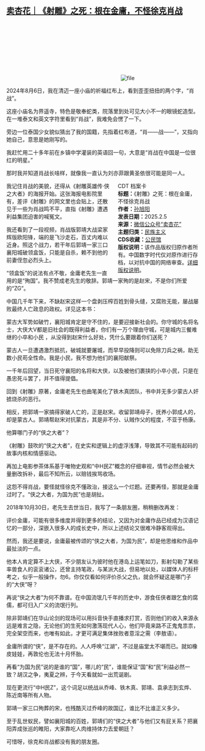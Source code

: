 <!--1738770053000-->
[卖杏花｜《射雕》之死：根在金庸，不怪徐克肖战](https://chinadigitaltimes.net/chinese/715605.html)
------

<p><img decoding="async" src="data:image/svg+xml,%3Csvg%20xmlns='http://www.w3.org/2000/svg'%20viewBox='0%200%200%200'%3E%3C/svg%3E" alt="file" data-lazy-src="https://chinadigitaltimes.net/chinese/files/2025/02/image-1738769653668.png"><noscript><img decoding="async" src="https://chinadigitaltimes.net/chinese/files/2025/02/image-1738769653668.png" alt="file"></noscript></p><p>2024年8月6日，我在清迈一座小庙的祈福红布上，看到歪歪扭扭的两个字，“肖战”。</p><p>这座小庙名为界遥寺，特色是敬奉蛇类，院落里到处可见大小不一的眼镜蛇造型。在一堆泰文和英文字符里看到“肖战”，我难免会愣了一下。</p><p>旁边一位泰国少女貌似猜出了我的国籍，先指着红布道，“肖——战——”，又指向她自己，意思是她刚写的。</p><p>我赶忙用二十多年前在乡镇中学灌装的英语回一句，大意是“肖战在中国是一位很红的明星。”</p><p>那时我并知道肖战长啥样，就像我一直认为刘亦菲跟黄圣依很可能是同一人。</p><div style="width:42%;float:right;padding-left:20px;"><div class="su-spoiler su-spoiler-style-fancy su-spoiler-icon-chevron-circle" data-scroll-offset="0" data-anchor-in-url="no"><div class="su-spoiler-title" tabindex="0" role="button"><span class="su-spoiler-icon"></span>CDT 档案卡</div><div class="su-spoiler-content su-u-clearfix su-u-trim"><strong>标题：</strong>《射雕》之死：根在金庸，不怪徐克肖战<br><strong>作者：</strong><a href="https://chinadigitaltimes.net/space/卖杏花" target="_blank">孙旭阳</a><br><strong>发表日期：</strong>2025.2.5<br><strong>来源：</strong><a href="https://web.archive.org/web/*/https://mp.weixin.qq.com/s/XOFGnsJS5ZN8BlMnWpq5rQ" target="_blank">微信公众号“卖杏花”</a><br><strong>主题归类：</strong><a href="https://chinadigitaltimes.net/space/民族主义" target="_blank">民族主义</a><br><strong>CDS收藏：</strong><a href="https://chinadigitaltimes.net/space/%E5%85%AC%E6%B0%91%E9%A6%86" target="_blank" rel="noopener">公民馆</a><br><strong>版权说明：</strong>该作品版权归原作者所有。中国数字时代仅对原作进行存档，以对抗中国的网络审查。<a href="https://chinadigitaltimes.net/chinese/copyright">详细版权说明</a>。</div></div></div><p>我记住肖战的美貌，还得从《射雕英雄传·侠之大者》的海报开始。这张海报电影院里有，差评《射雕》的网文里也会贴上，还散见于一些为肖战鸣不平，直指《射雕》遭遇利益集团迫害的喊冤文。</p><p>我还看到了一段视频，肖战版郭靖大战梁家辉版欧阳锋，端的是飞沙走石，百丈内难以近身。照这个战力，若干年后郭靖一家三口襄阳城破领盒饭，只能是自杀，赖不到他的前妻侄忽必烈头上。</p><p>“领盒饭”的说法有点不敬，金庸老先生一直用的是“殉国”。我不赞成老先生的敬辞。郭靖一家殉的是赵宋，不是你们所爱的“ZG”。</p><p>中国几千年下来，不缺赵宋这样一个盘剥压榨百姓到骨头缝，又腐败无能，屡战屡败最终人亡政息的政权。详见这本书：</p><p>蒙古大军势如破竹，襄阳城肯定是守不住的，是要迎接新社会的。你守城的名将名士，大侠大V都是旧社会的既得利益者，你们有一万个理由守城，可是城内三餐难继的小卒和小民 ，从没得到赵宋什么好处，凭什么要跟着你们送死？</p><p>蒙古人一旦遭遇激烈抵抗，破城就要屠城，而早早投降则可以免除刀兵之祸，助无数小民苟全性命。我是小民，我不想为他们的襄阳献祭。</p><p>一千年后回望，当日死守襄阳的名将和大侠，以及被他们裹挟的小卒小民，只是在愚忠死斗罢了，并不值得提倡。</p><p>回到《射雕》原著，金庸老先生也曲笔美化了铁木真团队，书中并无多少蒙古人奸掳烧杀的恶行。</p><p>相反，把郭靖一家搞得家破人亡的，正是赵宋。收留郭靖母子，抚养小郭成人的，却是蒙古人。郭靖帮赵宋对抗蒙古，其是非不分、认贼作父的程度，不亚于杨康。</p><p>他算哪门子的“侠之大者”？</p><p>《射雕》鼓吹的“侠之大者”，在史实和逻辑上的虚浮浅薄，导致其不可能有起码的故事内核和情感驱动。</p><p>再加上电影参茶体系基于唯物史观和“中H民Z”概念的仔细审视，情节必然会被大量删改拆补，最后不知所云，以赔钱挨骂收场。</p><p>这怨不得肖战，要怪就怪徐克不懂政治，接这么一个烂题。还要再怪，那就是金庸过时了。“侠之大者，为国为民”也是胡扯。</p><p>2018年10月30日，老先生去世当日，我写了一条朋友圈，稍稍删改再发：</p><p>评价金庸，可能有很多维度并得到更多的结论，又因为对金庸作品已经成为汉语记忆的一部分，深嵌入很多人的成长史中，所以上述结论又很难冷静客观得出。</p><p>然而，我还是要说，金庸最被传颂的“侠之大者，为国为民”，却是他思维和作品中最扯淡的一点。</p><p>他本人肯定算不上大侠，不少朋友认为彼时他在港岛上运笔如刀，影射勾勒了某些率兽食人的衮衮诸公，还曾主持笔政，与某派大战，但易地以处，以媒体人的标杆考之，似乎一般操作，勿6。你仅仅看如何评价杀父之仇，就会怀疑这是哪门子的“大侠”呀？</p><p>再说“侠之大者”为何不靠谱。在中国流氓几千年的历史中，游食任侠者跟乞食的腐儒，都可归入广义的流氓行列。</p><p>除非郭靖们在华山论剑的现场可以用抖音快手直播求打赏，否则他们的收入来源永远是难言之隐，无论他们的生死如何激荡现代人心，他们毕竟来路不正鬼鬼祟祟，完全架空而来，也唯有如此，才更可满足集体挫败者意淫之需（李敖语）。</p><p>金庸所谓的“侠”，是不存在的。人人呼唤“江湖”，不过是庙堂太不堪而已。就如橡皮娃娃，再敦伦也无法十月怀胎。</p><p>再看“为国为民”说的是谁的“国”，哪儿的“民”，谁能保证“国”和“民”利益必然一致？胡汉之争，夷夏之辨，于今天看就如一出荒诞剧。</p><p>现在更流行“中H民Z”，这个词足以统战从乔峰、铁木真、郭靖、袁承志到玄烨、陈近南等所有人物。</p><p>郭靖一家三口殉葬的宋，也残酷灭过乔峰的故国辽，谁比不比谁正义多少。</p><p>至于乱世蚁民，譬如襄阳城的百姓，郭靖们的“侠之大者”与他们又有屁关系？把襄阳弄成张巡的睢阳，大家靠吃人肉维持体力去爱朝廷？</p><p>可惜呀，徐克和肖战都没有我的朋友圈。</p><div class="addtoany_share_save_container addtoany_content addtoany_content_bottom"><div class="a2a_kit a2a_kit_size_32 addtoany_list" data-a2a-url="https://chinadigitaltimes.net/chinese/715605.html" data-a2a-title="卖杏花｜《射雕》之死：根在金庸，不怪徐克肖战"><a class="a2a_button_facebook" href="https://www.addtoany.com/add_to/facebook?linkurl=https%3A%2F%2Fchinadigitaltimes.net%2Fchinese%2F715605.html&amp;linkname=%E5%8D%96%E6%9D%8F%E8%8A%B1%EF%BD%9C%E3%80%8A%E5%B0%84%E9%9B%95%E3%80%8B%E4%B9%8B%E6%AD%BB%EF%BC%9A%E6%A0%B9%E5%9C%A8%E9%87%91%E5%BA%B8%EF%BC%8C%E4%B8%8D%E6%80%AA%E5%BE%90%E5%85%8B%E8%82%96%E6%88%98" title="Facebook" rel="nofollow noopener" target="_blank"></a><a class="a2a_button_twitter" href="https://www.addtoany.com/add_to/twitter?linkurl=https%3A%2F%2Fchinadigitaltimes.net%2Fchinese%2F715605.html&amp;linkname=%E5%8D%96%E6%9D%8F%E8%8A%B1%EF%BD%9C%E3%80%8A%E5%B0%84%E9%9B%95%E3%80%8B%E4%B9%8B%E6%AD%BB%EF%BC%9A%E6%A0%B9%E5%9C%A8%E9%87%91%E5%BA%B8%EF%BC%8C%E4%B8%8D%E6%80%AA%E5%BE%90%E5%85%8B%E8%82%96%E6%88%98" title="Twitter" rel="nofollow noopener" target="_blank"></a><a class="a2a_button_telegram" href="https://www.addtoany.com/add_to/telegram?linkurl=https%3A%2F%2Fchinadigitaltimes.net%2Fchinese%2F715605.html&amp;linkname=%E5%8D%96%E6%9D%8F%E8%8A%B1%EF%BD%9C%E3%80%8A%E5%B0%84%E9%9B%95%E3%80%8B%E4%B9%8B%E6%AD%BB%EF%BC%9A%E6%A0%B9%E5%9C%A8%E9%87%91%E5%BA%B8%EF%BC%8C%E4%B8%8D%E6%80%AA%E5%BE%90%E5%85%8B%E8%82%96%E6%88%98" title="Telegram" rel="nofollow noopener" target="_blank"></a><a class="a2a_button_reddit" href="https://www.addtoany.com/add_to/reddit?linkurl=https%3A%2F%2Fchinadigitaltimes.net%2Fchinese%2F715605.html&amp;linkname=%E5%8D%96%E6%9D%8F%E8%8A%B1%EF%BD%9C%E3%80%8A%E5%B0%84%E9%9B%95%E3%80%8B%E4%B9%8B%E6%AD%BB%EF%BC%9A%E6%A0%B9%E5%9C%A8%E9%87%91%E5%BA%B8%EF%BC%8C%E4%B8%8D%E6%80%AA%E5%BE%90%E5%85%8B%E8%82%96%E6%88%98" title="Reddit" rel="nofollow noopener" target="_blank"></a><a class="a2a_button_whatsapp" href="https://www.addtoany.com/add_to/whatsapp?linkurl=https%3A%2F%2Fchinadigitaltimes.net%2Fchinese%2F715605.html&amp;linkname=%E5%8D%96%E6%9D%8F%E8%8A%B1%EF%BD%9C%E3%80%8A%E5%B0%84%E9%9B%95%E3%80%8B%E4%B9%8B%E6%AD%BB%EF%BC%9A%E6%A0%B9%E5%9C%A8%E9%87%91%E5%BA%B8%EF%BC%8C%E4%B8%8D%E6%80%AA%E5%BE%90%E5%85%8B%E8%82%96%E6%88%98" title="WhatsApp" rel="nofollow noopener" target="_blank"></a><a class="a2a_button_email" href="https://www.addtoany.com/add_to/email?linkurl=https%3A%2F%2Fchinadigitaltimes.net%2Fchinese%2F715605.html&amp;linkname=%E5%8D%96%E6%9D%8F%E8%8A%B1%EF%BD%9C%E3%80%8A%E5%B0%84%E9%9B%95%E3%80%8B%E4%B9%8B%E6%AD%BB%EF%BC%9A%E6%A0%B9%E5%9C%A8%E9%87%91%E5%BA%B8%EF%BC%8C%E4%B8%8D%E6%80%AA%E5%BE%90%E5%85%8B%E8%82%96%E6%88%98" title="Email" rel="nofollow noopener" target="_blank"></a><a class="a2a_button_copy_link" href="https://www.addtoany.com/add_to/copy_link?linkurl=https%3A%2F%2Fchinadigitaltimes.net%2Fchinese%2F715605.html&amp;linkname=%E5%8D%96%E6%9D%8F%E8%8A%B1%EF%BD%9C%E3%80%8A%E5%B0%84%E9%9B%95%E3%80%8B%E4%B9%8B%E6%AD%BB%EF%BC%9A%E6%A0%B9%E5%9C%A8%E9%87%91%E5%BA%B8%EF%BC%8C%E4%B8%8D%E6%80%AA%E5%BE%90%E5%85%8B%E8%82%96%E6%88%98" title="Copy Link" rel="nofollow noopener" target="_blank"></a><a class="a2a_dd addtoany_share_save addtoany_share" href="https://www.addtoany.com/share"></a></div></div>
